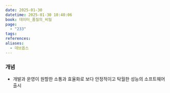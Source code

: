 ```yaml
---
date: 2025-01-30
datetime: 2025-01-30 10:40:06
book: 데이터_품질의_비밀
page:
  - "233"
tags: 
references: 
aliases:
  - 데브옵스
---
```

### 개념
- 개발과 운영이 원할한 소통과 효율화로 보다 안정적이고 탁월한 성능의 소프트웨어 출시